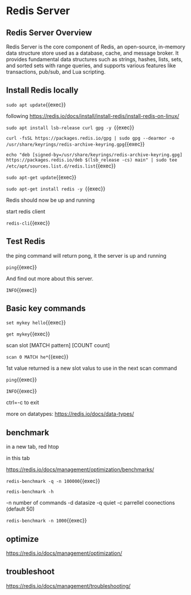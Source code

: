 # Redis Server

## Redis Server Overview

Redis Server is the core component of Redis, an open-source, in-memory data structure store used as a database, cache, and message broker. It provides fundamental data structures such as strings, hashes, lists, sets, and sorted sets with range queries, and supports various features like transactions, pub/sub, and Lua scripting.


## Install Redis locally 

`sudo apt update`{{exec}}


following https://redis.io/docs/install/install-redis/install-redis-on-linux/

`sudo apt install lsb-release curl gpg -y `{{exec}}

`curl -fsSL https://packages.redis.io/gpg | sudo gpg --dearmor -o /usr/share/keyrings/redis-archive-keyring.gpg`{{exec}}

`echo "deb [signed-by=/usr/share/keyrings/redis-archive-keyring.gpg] https://packages.redis.io/deb $(lsb_release -cs) main" | sudo tee /etc/apt/sources.list.d/redis.list`{{exec}}

`sudo apt-get update`{{exec}}

`sudo apt-get install redis -y `{{exec}}

Redis should now be up and running

start redis client

`redis-cli`{{exec}}

## Test Redis

the ping command will return pong, it the server is up and running

`ping`{{exec}}

And find out more about this server.

`INFO`{{exec}}

## Basic key commands
    
`set mykey hello`{{exec}}

`get mykey`{{exec}}

scan slot [MATCH pattern] [COUNT count]

`scan 0 MATCH he*`{{exec}}

1st value returned is a new slot valus to use in the next scan command

`ping`{{exec}}

`INFO`{{exec}}

ctrl=-c to exit

more on datatypes: https://redis.io/docs/data-types/

## benchmark

in a new tab, red htop

in this tab


https://redis.io/docs/management/optimization/benchmarks/


`redis-benchmark -q -n 100000`{{exec}}

`redis-benchmark -h`

-n number of commands
-d datasize 
-q quiet
-c parrellel coonections (default 50)


`redis-benchmark -n 1000`{{exec}}

## optimize

https://redis.io/docs/management/optimization/

## troubleshoot

https://redis.io/docs/management/troubleshooting/

